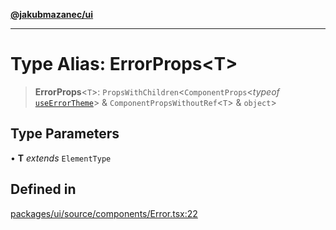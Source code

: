 [**@jakubmazanec/ui**](../README.md)

---

# Type Alias: ErrorProps\<T\>

> **ErrorProps**\<`T`\>: `PropsWithChildren`\<`ComponentProps`\<_typeof_
> [`useErrorTheme`](../functions/useErrorTheme.md)\> & `ComponentPropsWithoutRef`\<`T`\> &
> `object`\>

## Type Parameters

• **T** _extends_ `ElementType`

## Defined in

[packages/ui/source/components/Error.tsx:22](https://github.com/jakubmazanec/tools/blob/92d3fc1374d1ad6d45198d05d061e0f856a89434/packages/ui/source/components/Error.tsx#L22)
